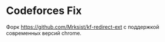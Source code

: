 # Codeforces Fix

Форк https://github.com/Mrksist/kf-redirect-ext с поддержкой современных версий chrome.
